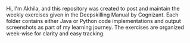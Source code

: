 Hi, I'm Akhila, and this repository was created to post and maintain the weekly exercises given in the Deepskilling Manual by Cognizant. Each folder contains either Java or Python code implementations and output screenshots as part of my learning journey. The exercises are organized week-wise for clarity and easy tracking.
